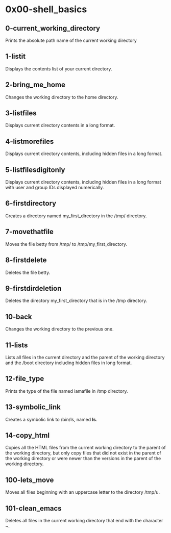# 0x00-shell_basics
## 0-current_working_directory
Prints the absolute path name of the current working directory
## 1-listit
Displays the contents list of your current directory.
## 2-bring_me_home
Changes the working directory to the home directory.
## 3-listfiles
Displays current directory contents in a long format.
## 4-listmorefiles
Displays current directory contents, including hidden files in a long format.
## 5-listfilesdigitonly
Displays current directory contents, including hidden files in a long format with user and group IDs displayed numerically.
## 6-firstdirectory
Creates a directory named my_first_directory in the /tmp/ directory.
## 7-movethatfile
Moves the file betty from /tmp/ to /tmp/my_first_directory.
## 8-firstdelete
Deletes the file betty.
## 9-firstdirdeletion
Deletes the directory my_first_directory that is in the /tmp directory.
## 10-back
Changes the working directory to the previous one.
## 11-lists
Lists all files in the current directory and the parent of the working directory and the /boot directory including hidden files in long format.
## 12-file_type
Prints the type of the file named iamafile in /tmp directory.
## 13-symbolic_link
Creates a symbolic link to /bin/ls, named __ls__.
## 14-copy_html
Copies all the HTML files from the current working directory to the parent of the working directory, but only copy files that did not exist in the parent of the working directory or were newer than the versions in the parent of the working directory.
## 100-lets_move
Moves all files beginning with an uppercase letter to the directory /tmp/u.
## 101-clean_emacs
Deletes all files in the current working directory that end with the character ~.
